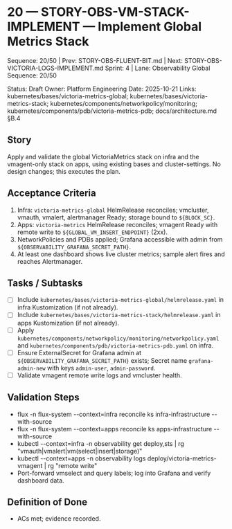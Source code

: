 # 20 — STORY-OBS-VM-STACK-IMPLEMENT — Implement Global Metrics Stack

Sequence: 20/50 | Prev: STORY-OBS-FLUENT-BIT.md | Next: STORY-OBS-VICTORIA-LOGS-IMPLEMENT.md
Sprint: 4 | Lane: Observability
Global Sequence: 20/50

Status: Draft
Owner: Platform Engineering
Date: 2025-10-21
Links: kubernetes/bases/victoria-metrics-global; kubernetes/bases/victoria-metrics-stack; kubernetes/components/networkpolicy/monitoring; kubernetes/components/pdb/victoria-metrics-pdb; docs/architecture.md §B.4

## Story
Apply and validate the global VictoriaMetrics stack on infra and the vmagent-only stack on apps, using existing bases and cluster-settings. No design changes; this executes the plan.

## Acceptance Criteria
1) Infra: `victoria-metrics-global` HelmRelease reconciles; vmcluster, vmauth, vmalert, alertmanager Ready; storage bound to `${BLOCK_SC}`.
2) Apps: `victoria-metrics` HelmRelease reconciles; vmagent Ready with remote write to `${GLOBAL_VM_INSERT_ENDPOINT}` (2xx).
3) NetworkPolicies and PDBs applied; Grafana accessible with admin from `${OBSERVABILITY_GRAFANA_SECRET_PATH}`.
4) At least one dashboard shows live cluster metrics; sample alert fires and reaches Alertmanager.

## Tasks / Subtasks
- [ ] Include `kubernetes/bases/victoria-metrics-global/helmrelease.yaml` in infra Kustomization (if not already).
- [ ] Include `kubernetes/bases/victoria-metrics-stack/helmrelease.yaml` in apps Kustomization (if not already).
- [ ] Apply `kubernetes/components/networkpolicy/monitoring/networkpolicy.yaml` and `kubernetes/components/pdb/victoria-metrics-pdb.yaml` on infra.
- [ ] Ensure ExternalSecret for Grafana admin at `${OBSERVABILITY_GRAFANA_SECRET_PATH}` exists; Secret name `grafana-admin-new` with keys `admin-user`, `admin-password`.
- [ ] Validate vmagent remote write logs and vmcluster health.

## Validation Steps
- flux -n flux-system --context=infra reconcile ks infra-infrastructure --with-source
- flux -n flux-system --context=apps reconcile ks apps-infrastructure --with-source
- kubectl --context=infra -n observability get deploy,sts | rg "vmauth|vmalert|vm(select|insert|storage)"
- kubectl --context=apps -n observability logs deploy/victoria-metrics-vmagent | rg "remote write"
- Port-forward vmselect and query labels; log into Grafana and verify dashboard data.

## Definition of Done
- ACs met; evidence recorded.
